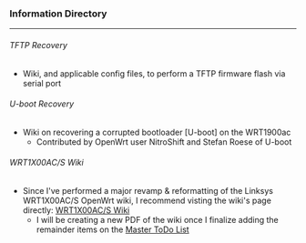 ### Information Directory ###
---
###### TFTP Recovery ######
- Wiki, and applicable config files, to perform a TFTP firmware flash via serial port

###### U-boot Recovery ######
- Wiki on recovering a corrupted bootloader [U-boot] on the WRT1900ac
  - Contributed by OpenWrt user NitroShift and Stefan Roese of U-boot

###### WRT1X00AC/S Wiki ######
  - Since I've performed a major revamp & reformatting of the Linksys WRT1X00AC/S OpenWrt wiki, I recommend visting the wiki's page directly: [WRT1X00AC/S Wiki](https://wiki.openwrt.org/toh/linksys/wrt1x00ac_series)
    - I will be creating a new PDF of the wiki once I finalize adding the remainder items on the [Master ToDo List](https://forum.openwrt.org/viewtopic.php?pid=334676#p334676)
